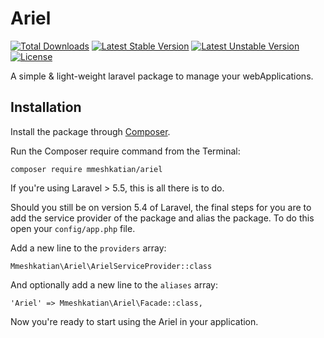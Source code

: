 # Ariel

[![Total Downloads](https://poser.pugx.org/mmeshkatian/ariel/downloads.png)](https://packagist.org/packages/mmeshkatian/ariel)
[![Latest Stable Version](https://poser.pugx.org/mmeshkatian/ariel/v/stable)](https://packagist.org/packages/mmeshkatian/ariel)
[![Latest Unstable Version](https://poser.pugx.org/mmeshkatian/ariel/v/unstable)](https://packagist.org/packages/mmeshkatian/ariel)
[![License](https://poser.pugx.org/mmeshkatian/ariel/license)](https://packagist.org/packages/mmeshkatian/ariel)


A simple & light-weight laravel package to manage your webApplications.

## Installation

Install the package through [Composer](http://getcomposer.org/). 

Run the Composer require command from the Terminal:

    composer require mmeshkatian/ariel
    
If you're using Laravel > 5.5, this is all there is to do. 

Should you still be on version 5.4 of Laravel, the final steps for you are to add the service provider of the package and alias the package. To do this open your `config/app.php` file.

Add a new line to the `providers` array:

	Mmeshkatian\Ariel\ArielServiceProvider::class

And optionally add a new line to the `aliases` array:

	'Ariel' => Mmeshkatian\Ariel\Facade::class,

Now you're ready to start using the Ariel in your application.
